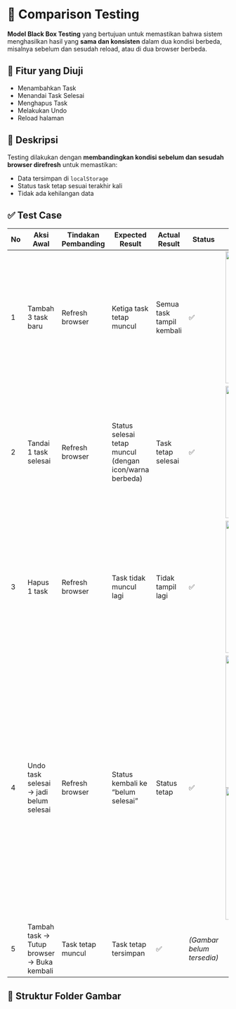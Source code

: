 # 🧪 Comparison Testing

**Model Black Box Testing** yang bertujuan untuk memastikan bahwa sistem menghasilkan hasil yang **sama dan konsisten** dalam dua kondisi berbeda, misalnya sebelum dan sesudah reload, atau di dua browser berbeda.

## 🎯 Fitur yang Diuji
- Menambahkan Task
- Menandai Task Selesai
- Menghapus Task
- Melakukan Undo
- Reload halaman

## 🧾 Deskripsi
Testing dilakukan dengan **membandingkan kondisi sebelum dan sesudah browser direfresh** untuk memastikan:
- Data tersimpan di `localStorage`
- Status task tetap sesuai terakhir kali
- Tidak ada kehilangan data

## ✅ Test Case

| No | Aksi Awal | Tindakan Pembanding | Expected Result | Actual Result | Status | Bukti Gambar |
|----|-----------|----------------------|------------------|----------------|--------|---------------|
| 1 | Tambah 3 task baru | Refresh browser | Ketiga task tetap muncul | Semua task tampil kembali | ✅ | <img width="300" src="https://github.com/user-attachments/assets/ffbc02d6-f0e3-4452-b34e-25b7a75899fe" /> |
| 2 | Tandai 1 task selesai | Refresh browser | Status selesai tetap muncul (dengan icon/warna berbeda) | Task tetap selesai | ✅ | <img width="300" src="https://github.com/user-attachments/assets/5fc1d5e9-2104-460b-a71e-116eedd83d74" /> |
| 3 | Hapus 1 task | Refresh browser | Task tidak muncul lagi | Tidak tampil lagi | ✅ | <img width="300" src="https://github.com/user-attachments/assets/6ce87bab-5967-486b-b27c-4d9ba2286b37" /> |
| 4 | Undo task selesai → jadi belum selesai | Refresh browser | Status kembali ke “belum selesai” | Status tetap | ✅ | <img width="300" src="https://github.com/user-attachments/assets/21690618-f166-408b-b8c3-e2c4fc02f32e" /> <img width="300" src="https://github.com/user-attachments/assets/06cb2854-f45b-45a8-a7a3-cf8de22d2a13" /> |
| 5 | Tambah task → Tutup browser → Buka kembali | Task tetap muncul | Task tetap tersimpan | ✅ | *(Gambar belum tersedia)* |

## 📁 Struktur Folder Gambar

